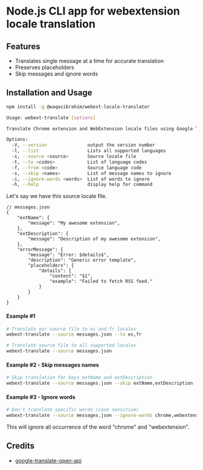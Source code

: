 
# Node.js CLI app for webextension locale translation

## Features
- Translates single message at a time for accurate translation
- Preserves placeholders
- Skip messages and ignore words

## Installation and Usage
```bash
npm install -g @waqasibrahim/webext-locale-translator
```

```bash
Usage: webext-translate [options]

Translate Chrome extension and WebExtension locale files using Google Translate API

Options:
  -V, --version               output the version number
  -l, --list                  Lists all supported languages
  -s, --source <source>       Source locale file
  -t, --to <codes>            List of language codes
  -f, --from <code>           Source language code
  -s, --skip <names>          List of message names to ignore
  -i, --ignore-words <words>  List of words to ignore
  -h, --help                  display help for command
```


Let's say we have this source locale file.
```jsonc
// messages.json
{
    "extName": {
        "message": "My awesome extension",
    },
    "extDescription": {
        "message": "Description of my awesome extension",
    },
    "errorMessage": {
        "message": "Error: $details$",
        "description": "Generic error template",
        "placeholders": {
            "details": {
                "content": "$1",
                "example": "Failed to fetch RSS feed."
            }
        }
    }
}
```

#### Example #1
```bash
# Translate our source file to es and fr locales
webext-translate --source messages.json --to es,fr

# Translate source file to all supported locales
webext-translate --source messages.json
```

#### Example #2 - Skip messages names
```bash
# Skip translation for keys extName and extDescription
webext-translate --source messages.json --skip extName,extDescription
```

#### Example #3 - Ignore words
```bash
# Don't translate specific words (case sensitive)
webext-translate --source messages.json --ignore-words chrome,webextension
```
This will ignore all occurrence of the word "chrome" and "webextension".

## Credits
- [google-translate-open-api](https://github.com/hua1995116/google-translate-open-api#readme)

